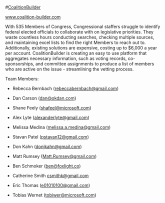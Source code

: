 #[CoalitionBuilder](www.coalition-builder.com)

www.coalition-builder.com

With 535 Members of Congress, Congressional staffers struggle to identify federal elected officials to collaborate with on legislative priorities.
They waste countless hours conducting searches, checking multiple sources, and maintaining excel lists to find the right Members to reach out to. Additionally, existing solutions are expensive, costing up to $6,000 a year per account.
CoalitionBuilder is creating an easy to use platform that aggregates necessary information, such as voting records, co-sponsorships, and committee assignments to produce a list of members who are active on the issue - streamlining the vetting process.

Team Members:
- Rebecca Bernbach (rebeccabernbach@gmail.com)

- Dan Carson (dan@okdan.com)

- Shane Feely (shafeel@microsoft.com)

- Alex Lyte (alexanderlyte@gmail.com)

- Melissa Medina (melissa.a.medina@gmail.com)

- Stavan Patel (pstavan12@gmail.com)

- Don Kahn  (donjkahn@gmail.com)

- Matt Rumsey (Matt.Rumsey@gmail.com)

- Ben Schmoker (ben@foxlight.co)

- Catherine Smith csmithk@gmail.com

- Eric Thomas (e01010100@gmail.com)

- Tobias Wernet (tobiwer@microsoft.com)